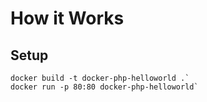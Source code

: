 # How it Works


## Setup

```
docker build -t docker-php-helloworld .` 
docker run -p 80:80 docker-php-helloworld`
```

